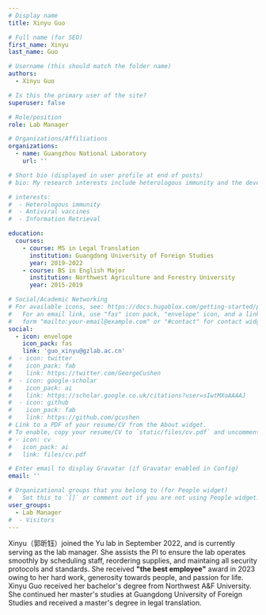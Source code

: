 ```yaml
---
# Display name
title: Xinyu Guo

# Full name (for SEO)
first_name: Xinyu
last_name: Guo

# Username (this should match the folder name)
authors:
  - Xinyu Guo

# Is this the primary user of the site?
superuser: false

# Role/position
role: Lab Manager

# Organizations/Affiliations
organizations:
  - name: Guangzhou National Laboratory
    url: ''

# Short bio (displayed in user profile at end of posts)
# bio: My research interests include heterologous immunity and the development of antiviral vaccines.

# interests:
#  - Heterologous immunity
#  - Antiviral vaccines
#  - Information Retrieval

education:
  courses:
    - course: MS in Legal Translation
      institution: Guangdong University of Foreign Studies
      year: 2019-2022
    - course: BS in English Major
      institution: Northwest Agriculture and Forestry University
      year: 2015-2019

# Social/Academic Networking
# For available icons, see: https://docs.hugoblox.com/getting-started/page-builder/#icons
#   For an email link, use "fas" icon pack, "envelope" icon, and a link in the
#   form "mailto:your-email@example.com" or "#contact" for contact widget.
social:
  - icon: envelope
    icon_pack: fas
    link: 'guo_xinyu@gzlab.ac.cn'
#  - icon: twitter
#    icon_pack: fab
#    link: https://twitter.com/GeorgeCushen
#  - icon: google-scholar
#    icon_pack: ai
#    link: https://scholar.google.co.uk/citations?user=sIwtMXoAAAAJ
#  - icon: github
#    icon_pack: fab
#    link: https://github.com/gcushen
# Link to a PDF of your resume/CV from the About widget.
# To enable, copy your resume/CV to `static/files/cv.pdf` and uncomment the lines below.
# - icon: cv
#   icon_pack: ai
#   link: files/cv.pdf

# Enter email to display Gravatar (if Gravatar enabled in Config)
email: ''

# Organizational groups that you belong to (for People widget)
#   Set this to `[]` or comment out if you are not using People widget.
user_groups:
  - Lab Manager
#  - Visitors
---
```


Xinyu（郭昕钰）joined the Yu lab in September 2022, and is currently serving as the lab manager. She assists the PI to ensure the lab operates smoothly by scheduling staff, reordering supplies, and maintaing all security protocols and standards. She received **"the best employee"** award in 2023 owing to her hard work, generosity towards people, and passion for life. Xinyu Guo received her bachelor's degree from Northwest A&F University. She continued her master's studies at Guangdong University of Foreign Studies and received a master's degree in legal translation.
